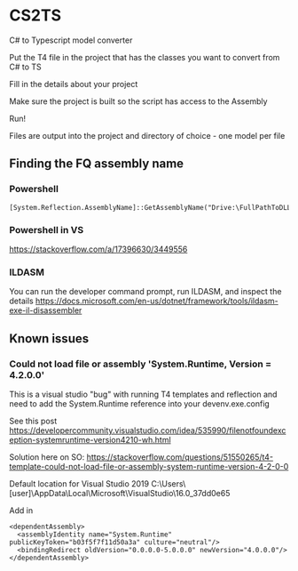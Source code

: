 # CS2TS
C# to Typescript model converter

Put the T4 file in the project that has the classes you want to convert from C# to TS

Fill in the details about your project

Make sure the project is built so the script has access to the Assembly

Run!

Files are output into the project and directory of choice - one model per file

## Finding the FQ assembly name
### Powershell
```
[System.Reflection.AssemblyName]::GetAssemblyName("Drive:\FullPathToDLL\DLLName.dll").FullName
```

### Powershell in VS
https://stackoverflow.com/a/17396630/3449556

### ILDASM
You can run the developer command prompt, run ILDASM, and inspect the details
https://docs.microsoft.com/en-us/dotnet/framework/tools/ildasm-exe-il-disassembler

## Known issues

### Could not load file or assembly 'System.Runtime, Version = 4.2.0.0'

This is a visual studio "bug" with running T4 templates and reflection and need to add the System.Runtime reference into your devenv.exe.config

See this post
https://developercommunity.visualstudio.com/idea/535990/filenotfoundexception-systemruntime-version4210-wh.html

Solution here on SO:
https://stackoverflow.com/questions/51550265/t4-template-could-not-load-file-or-assembly-system-runtime-version-4-2-0-0

Default location for Visual Studio 2019
C:\Users\\[user]\AppData\Local\Microsoft\VisualStudio\16.0_37dd0e65

Add in
```
<dependentAssembly>
  <assemblyIdentity name="System.Runtime" publicKeyToken="b03f5f7f11d50a3a" culture="neutral"/>
  <bindingRedirect oldVersion="0.0.0.0-5.0.0.0" newVersion="4.0.0.0"/>
</dependentAssembly>
```

